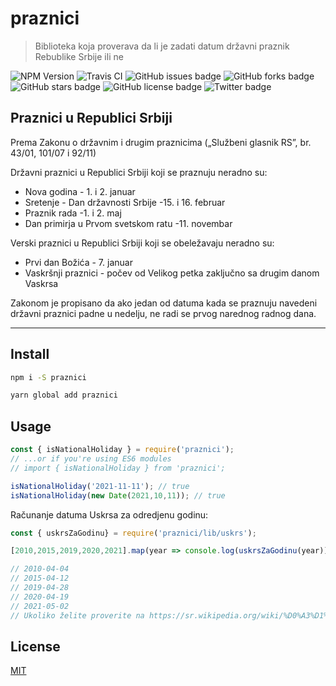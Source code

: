 # praznici

> Biblioteka koja proverava da li je zadati datum državni praznik Rebublike Srbije ili ne

![NPM Version](https://img.shields.io/npm/v/praznici.svg)
![Travis CI](https://img.shields.io/travis/artbit/praznici/master)
![GitHub issues badge](https://img.shields.io/github/issues/ArtBIT/praznici)
![GitHub forks badge](https://img.shields.io/github/forks/ArtBIT/praznici)
![GitHub stars badge](https://img.shields.io/github/stars/ArtBIT/praznici)
![GitHub license badge](https://img.shields.io/github/license/ArtBIT/praznici)
![Twitter badge](https://img.shields.io/twitter/url?url=https%3A%2F%2Fgithub.com%2FArtBIT%2Fpraznici)


## Praznici u Republici Srbiji

Prema Zakonu o državnim i drugim praznicima („Službeni glasnik RS”, br. 43/01, 101/07 i 92/11)

Državni praznici u Republici Srbiji koji se praznuju neradno su:

 - Nova godina - 1. i 2. januar
 - Sretenje - Dan državnosti Srbije -15. i 16. februar
 - Praznik rada -1. i 2. maj
 - Dan primirja u Prvom svetskom ratu -11. novembar

Verski praznici u Republici Srbiji koji se obeležavaju neradno su:

 - Prvi dan Božića - 7. januar
 - Vaskršnji praznici - počev od Velikog petka zaključno sa drugim danom Vaskrsa

Zakonom je propisano da ako jedan od datuma kada se praznuju navedeni
državni praznici padne u nedelju, ne radi se prvog narednog radnog dana.

---

## Install

```bash
npm i -S praznici
```

```bash
yarn global add praznici
```

## Usage

```js
const { isNationalHoliday } = require('praznici');
// ...or if you're using ES6 modules
// import { isNationalHoliday } from 'praznici'; 

isNationalHoliday('2021-11-11'); // true
isNationalHoliday(new Date(2021,10,11)); // true
```

Računanje datuma Uskrsa za odredjenu godinu:
```js
const { uskrsZaGodinu} = require('praznici/lib/uskrs');

[2010,2015,2019,2020,2021].map(year => console.log(uskrsZaGodinu(year)));

// 2010-04-04
// 2015-04-12
// 2019-04-28
// 2020-04-19
// 2021-05-02
// Ukoliko želite proverite na https://sr.wikipedia.org/wiki/%D0%A3%D1%81%D0%BA%D1%80%D1%81
```


## License

[MIT](http://vjpr.mit-license.org)
